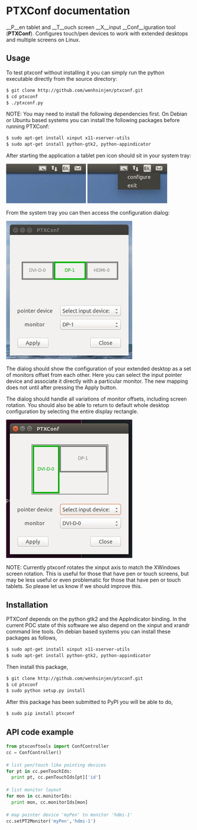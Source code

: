 # PTXConf documentation

__P__en tablet and __T__ouch screen __X__input __Conf__iguration tool (__PTXConf__).
Configures touch/pen devices to work with extended desktops and multiple screens on Linux.

## Usage
To test ptxconf without installing it you can simply run the python executable directly from the source directory:
```sh
$ git clone http://github.com/wenhsinjen/ptxconf.git
$ cd ptxconf
$ ./ptxconf.py
```
NOTE: You may need to install the following dependencies first.
On Debian or Ubuntu based systems you can install the following packages before running PTXConf:
```sh
$ sudo apt-get install xinput x11-xserver-utils
$ sudo apt-get install python-gtk2, python-appindicator
```

After starting the application a tablet pen icon should sit in your system tray:

![ptxconf system tray icon](system_tray_icon.jpg)
![ptxconf system tray icon](system_tray_icon_dropdown.jpg)

From the system tray you can then access the configuration dialog:

![ptxconf config dialog](config_menu.jpg)

The dialog should show the configuration of your extended desktop as a set of monitors offset from each other. Here you can select the input pointer device and associate it directly with a particular monitor. The new mapping does not until after pressing the Apply button.

The dialog should handle all variations of monitor offsets, including
screen rotation. You should also be able to return to default whole desktop configuration by selecting the entire display rectangle.

![ptxconf config dialog](config_menu_w_rotation.jpg)

NOTE: Currently ptxconf rotates the xinput axis to match the XWindows screen rotation. This is useful for those that have pen or touch screens, but may be less useful or even problematic for those that have pen or touch tablets. So please let us know if we should improve this.

## Installation
PTXConf depends on the python gtk2 and the AppIndicator binding. In the current POC state of this software we also depend on the xinput and xrandr command line tools. On debian based systems you can install these packages as follows,
```sh
$ sudo apt-get install xinput x11-xserver-utils
$ sudo apt-get install python-gtk2, python-appindicator
```
Then install this package,
```sh
$ git clone http://github.com/wenhsinjen/ptxconf.git
$ cd ptxconf
$ sudo python setup.py install
```
After this package has been submitted to PyPI you will be able to do,
```sh
$ sudo pip install ptxconf
```

## API code example

```python
from ptxconftools import ConfController
cc = ConfController()

# list pen/touch like pointing devices
for pt in cc.penTouchIds:
  print pt, cc.penTouchIds[pt]['id']

# list monitor layout
for mon in cc.monitorIds:
  print mon, cc.monitorIds[mon]

# map pointer device 'myPen' to monitor 'hdmi-1'
cc.setPT2Monitor('myPen','hdmi-1')
```
